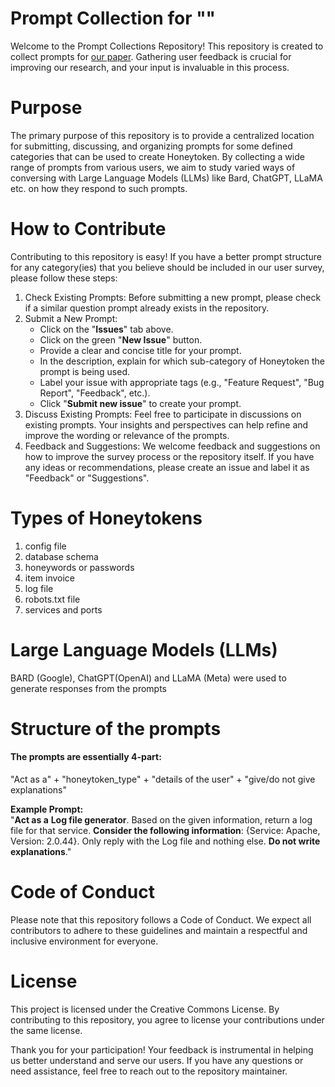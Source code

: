 # Prompt Collection for "<TBD>"
Welcome to the Prompt Collections Repository! This repository is created to collect prompts for [our paper](https://github.com/dfki-in-sec/Act-as-a-Honeytoken-Generator 'Act-as-a-Honeytoken-Generator'). Gathering user feedback is crucial for improving our research, and your input is invaluable in this process.

# Purpose
The primary purpose of this repository is to provide a centralized location for submitting, discussing, and organizing prompts for some defined categories that can be used to create Honeytoken. By collecting a wide range of prompts from various users, we aim to study varied ways of conversing with Large Language Models (LLMs) like Bard, ChatGPT, LLaMA etc. on how they respond to such prompts.

# How to Contribute
Contributing to this repository is easy! If you have a better prompt structure for any category(ies) that you believe should be included in our user survey, please follow these steps:

1. Check Existing Prompts: Before submitting a new prompt, please check if a similar question prompt already exists in the repository.
2. Submit a New Prompt:
    * Click on the "**Issues**" tab above.
    * Click on the green "**New Issue**" button.
    * Provide a clear and concise title for your prompt.
    * In the description, explain for which sub-category of Honeytoken the prompt is being used.
    * Label your issue with appropriate tags (e.g., "Feature Request", "Bug Report", "Feedback", etc.).
    * Click "**Submit new issue**" to create your prompt.
3. Discuss Existing Prompts: Feel free to participate in discussions on existing prompts. Your insights and perspectives can help refine and improve the wording or relevance of the prompts.
4. Feedback and Suggestions: We welcome feedback and suggestions on how to improve the survey process or the repository itself. If you have any ideas or recommendations, please create an issue and label it as "Feedback" or "Suggestions".

# Types of Honeytokens
1. config file
2. database schema
3. honeywords or passwords
4. item invoice
5. log file
6. robots.txt file
7. services and ports

# Large Language Models (LLMs)
BARD (Google), ChatGPT(OpenAI) and LLaMA (Meta) were used to generate responses from the prompts

# Structure of the prompts
 #### The prompts are essentially 4-part: ####

   "Act as a" + "honeytoken_type" + "details of the user" + "give/do not give explanations" </br>

   **Example Prompt:**</br>
   "**Act as a** **Log file generator**. Based on the given information, return a log file for that service. **Consider the following information**: {Service: Apache, Version: 2.0.44}. Only reply with the Log file and nothing else. **Do not write explanations**."

# Code of Conduct
Please note that this repository follows a Code of Conduct. We expect all contributors to adhere to these guidelines and maintain a respectful and inclusive environment for everyone.

# License
This project is licensed under the Creative Commons License. By contributing to this repository, you agree to license your contributions under the same license.

Thank you for your participation! Your feedback is instrumental in helping us better understand and serve our users. If you have any questions or need assistance, feel free to reach out to the repository maintainer.

